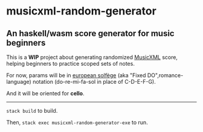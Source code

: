 # musicxml-random-generator

## An haskell/wasm score generator for music beginners


This is a **WIP** project about generating randomized [MusicXML](https://www.w3.org/2021/06/musicxml40/) score, helping beginners to practice scoped sets of notes.

For now, params will be in [european solfège](https://en.wikipedia.org/wiki/Solf%C3%A8ge) (aka "Fixed DO",romance-language) notation (do-re-mi-fa-sol in place of C-D-E-F-G).

And it will be oriented for **cello**.

--- 

`stack build` to build.

Then, `stack exec musicxml-random-generator-exe` to run.
